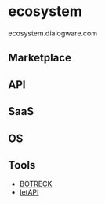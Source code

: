 # ecosystem
ecosystem.dialogware.com


## Marketplace


## API



## SaaS



## OS


## Tools

+ [BOTRECK](https://github.com/botreck)
+ [letAPI](https://github.com/let-api)


